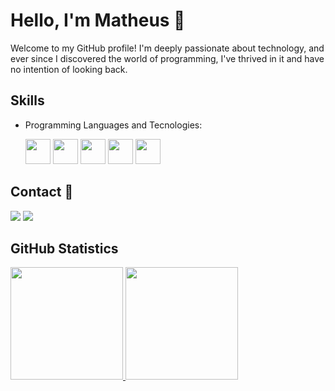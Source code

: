 # Hello, I'm Matheus 👋

Welcome to my GitHub profile! I'm deeply passionate about technology, and ever since I discovered the world of programming, I've thrived in it and have no intention of looking back.

## Skills

- Programming Languages and Tecnologies:

  <img loading="lazy" src="https://cdn.jsdelivr.net/gh/devicons/devicon/icons/c/c-original.svg" width="40" height="40"/>
  
  <img loading="lazy" src="https://cdn.jsdelivr.net/gh/devicons/devicon/icons/git/git-original.svg" widht="40" height="40" />

  <img loading="lazy" src="https://cdn.jsdelivr.net/gh/devicons/devicon/icons/github/github-original-wordmark.svg" widht="40" height="40"/>

  <img loading="lazy" src="https://cdn.jsdelivr.net/gh/devicons/devicon/icons/python/python-original.svg"  widht="40" height="40"/>

  <img loading="lazy" src="https://cdn.jsdelivr.net/gh/devicons/devicon/icons/html5/html5-original.svg"  widht="40" height="40"/>

## Contact :link:

<div>
  <a href="https://www.linkedin.com/in/matheus-lopes11/ target="_blank"><img loading="lazy" src="https://img.shields.io/badge/-Linkedin-%230077B5?style=for-the-badge&logo=linkedin&logoColor="white" target="_blank"></a>
  <a href = "mailto:contato@ml722090@gmail.com"><img loading="lazy" src="https://img.shields.io/badge/Gmail-D14836?style=for-the-badge&logo=gmail&logoColor=white" target="_blank"></a>
  
</div>

## GitHub Statistics

<div>
<a href="https://github.com/lopesma11">
<img loading="lazy" height="180em" src="https://github-readme-stats.vercel.app/api/top-langs/?username=lopesma11&layout=compact&langs_count=7&theme=dracula"/>
<img loading="lazy" height="180em" src="https://github-readme-stats.vercel.app/api?username=lopesma11&show_icons=true&theme=dracula&include_all_commits=true&count_private=true"/>
</div>

